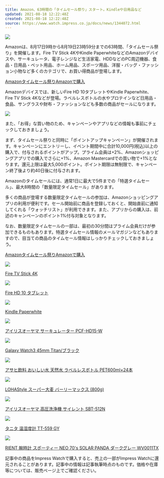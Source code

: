 ```yaml
---
title: Amazon、63時間の「タイムセール祭り」スタート。Kindleや日用品など
updated: 2021-08-18 12:22:48Z
created: 2021-08-18 12:22:48Z
source: https://www.watch.impress.co.jp/docs/news/1344072.html
---
```


[![](https://asset.watch.impress.co.jp/img/ipw/docs/1344/072/am1_s.jpg)](https://www.watch.impress.co.jp/img/ipw/docs/1344/072/html/am1_o.jpg.html)

Amazonは、8月17日9時から8月19日23時59分までの63時間、「タイムセール祭り」を開催します。Fire TV Stick 4KやKindle PaperwhiteなどのAmazonデバイスや、サーキュレータ、電子レンジなど生活家電、HDDなどのPC周辺機器、食品・日用品・ペット用品、ホーム用品、スポーツ用品、洋服・バッグ・ファッション小物など多くのカテゴリで、お買い得商品が登場します。

[Amazonタイムセール祭り](https://www.amazon.co.jp/b?ie=UTF8&node=4160355051&tag=impresswatch-1-22&ref=nosim)[Amazonで購入](https://www.amazon.co.jp/b?ie=UTF8&node=4160355051&tag=impresswatch-1-22&ref=nosim)

Amazonデバイスでは、新しいFire HD 10タブレットやKindle Paperwhite、Fire TV Stick 4Kなどが登場。ラベルレスボトルの水やプロテインなど日用品・食品、サングラスや財布・ファッションなども多数の商品がセールになります。

[![](https://www.watch.impress.co.jp/img/watch/parts/icon/loading.png)](https://www.watch.impress.co.jp/img/ipw/docs/1344/072/html/am2_o.jpg.html)

また、「お得」な買い物のため、キャンペーンやアプリなどの情報も事前にチェックしておきましょう。

まず、タイムセール祭りと同時に「ポイントアップキャンペーン」が開催されます。キャンペーンにエントリーし、イベント期間中に合計10,000円(税込)以上の購入で、付与されるポイントがアップ。プライム会員は+2%、Amazonショッピングアプリでの購入でさらに+1%、Amazon Mastercardでの買い物で+1%となります。還元上限は最大5,000ポイント。ポイント期限は無制限で、キャンペーン終了後より約40日後に付与されます。

Amazonのタイムセールには、通常1日に最大で5件までの「特選タイムセール」、最大8時間の「数量限定タイムセール」があります。

多くの商品が登場する数量限定タイムセールの参加は、Amazonショッピングアプリの利用が便利です。セール開始前に商品を登録しておくと、開始直前に通知してくれる「ウォッチリスト」が利用できます。また、アプリからの購入は、前述のキャンペーンのポイント1%付与対象となります。

なお、数量限定タイムセールの一部は、最初の30分間はプライム会員だけが参加できるものもあります。特選タイムセール情報のメールマガジンなどもありますので、目当ての商品のタイムセール情報はしっかりチェックしておきましょう。

[Amazonタイムセール祭り](https://www.amazon.co.jp/b?ie=UTF8&node=4160355051&tag=impresswatch-1-22&ref=nosim)[Amazonで購入](https://www.amazon.co.jp/b?ie=UTF8&node=4160355051&tag=impresswatch-1-22&ref=nosim)

[![](https://m.media-amazon.com/images/I/31nDWc6DCkL._SL75_.jpg)](https://www.amazon.co.jp/dp/B079QRQTCR/ref=nosim?tag=impresswatch-1-22)

[Fire TV Stick 4K](https://www.amazon.co.jp/dp/B079QRQTCR/ref=nosim?tag=impresswatch-1-22)

[![](https://m.media-amazon.com/images/I/41CdJcKRcNS._SL75_.jpg)](https://www.amazon.co.jp/dp/B08F5Z3RK5/ref=nosim?tag=impresswatch-1-22)

[Fire HD 10 タブレット](https://www.amazon.co.jp/dp/B08F5Z3RK5/ref=nosim?tag=impresswatch-1-22)

[![](https://m.media-amazon.com/images/I/41F7aPJh39L._SL75_.jpg)](https://www.amazon.co.jp/dp/B07HD12H6W/ref=nosim?tag=impresswatch-1-22)

[Kindle Paperwhite](https://www.amazon.co.jp/dp/B07HD12H6W/ref=nosim?tag=impresswatch-1-22)

[![](https://m.media-amazon.com/images/I/41jMGJvfOrL._SL75_.jpg)](https://www.amazon.co.jp/dp/B00TY31ZPS/ref=nosim?tag=impresswatch-1-22)

[アイリスオーヤマ サーキュレーター PCF-HD15-W](https://www.amazon.co.jp/dp/B00TY31ZPS/ref=nosim?tag=impresswatch-1-22)

[![](https://m.media-amazon.com/images/I/31hiBQ-urkL._SL75_.jpg)](https://www.amazon.co.jp/dp/B08KXRBV2Q/ref=nosim?tag=impresswatch-1-22)

[Galaxy Watch3 45mm Titan/ブラック](https://www.amazon.co.jp/dp/B08KXRBV2Q/ref=nosim?tag=impresswatch-1-22)

[![](https://m.media-amazon.com/images/I/41P9YwrqdjL._SL75_.jpg)](https://www.amazon.co.jp/dp/B07CN1WJFS/ref=nosim?tag=impresswatch-1-22)

[アサヒ飲料 おいしい水 天然水 ラベルレスボトル PET600ml×24本](https://www.amazon.co.jp/dp/B07CN1WJFS/ref=nosim?tag=impresswatch-1-22)

[![](https://m.media-amazon.com/images/I/51hdLvuZ9JL._SL75_.jpg)](https://www.amazon.co.jp/dp/B0779N9GZF/ref=nosim?tag=impresswatch-1-22)

[LOHAStyle スーパー大麦 バーリーマックス (800g)](https://www.amazon.co.jp/dp/B0779N9GZF/ref=nosim?tag=impresswatch-1-22)

[![](https://m.media-amazon.com/images/I/41D-N1iznSL._SL75_.jpg)](https://www.amazon.co.jp/dp/B075MK1HVL/ref=nosim?tag=impresswatch-1-22)

[アイリスオーヤマ 高圧洗浄機 サイレント SBT-512N](https://www.amazon.co.jp/dp/B075MK1HVL/ref=nosim?tag=impresswatch-1-22)

[![](https://m.media-amazon.com/images/I/41o+0TWzHbL._SL75_.jpg)](https://www.amazon.co.jp/dp/B010CK58K4/ref=nosim?tag=impresswatch-1-22)

[タニタ 温湿度計 TT-559 GY](https://www.amazon.co.jp/dp/B010CK58K4/ref=nosim?tag=impresswatch-1-22)

[![](https://m.media-amazon.com/images/I/41QdyFCsBLL._SL75_.jpg)](https://www.amazon.co.jp/dp/B01BV43LX6/ref=nosim?tag=impresswatch-1-22)

[RIENT 腕時計 スポーティー NEO 70's SOLAR PANDA ダークグレー WV0011TX](https://www.amazon.co.jp/dp/B01BV43LX6/ref=nosim?tag=impresswatch-1-22)

 記事中の商品をImpress Watchで購入すると、売上の一部がImpress Watchに還元されることがあります。記事中の情報は記事執筆時点のものです。価格や在庫等については、販売ページ上でご確認ください。